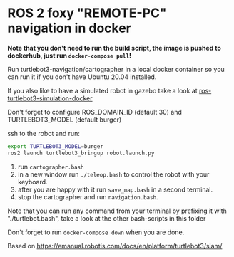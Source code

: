 # ROS 2 foxy "REMOTE-PC" navigation in docker
**Note that you don't need to run the build script, the image is pushed to dockerhub, just run `docker-compose pull`!**

Run turtlebot3-navigation/cartographer in a local docker container so you can run it if you don't have Ubuntu 20.04 installed.

If you also like to have a simulated robot in gazebo take a look at [ros-turtlebot3-simulation-docker](../ros-turtlebot3-simulation-docker)

Don't forget to configure ROS_DOMAIN_ID (default 30) and TURTLEBOT3_MODEL (default burger)

ssh to the robot and run:
```bash
export TURTLEBOT3_MODEL=burger
ros2 launch turtlebot3_bringup robot.launch.py
```

1. run `cartographer.bash`
1. in a new window run `./teleop.bash` to control the robot with your keyboard.
1. after you are happy with it run `save_map.bash` in a second terminal.
1. stop the cartographer and run `navigation.bash`.

Note that you can run any command from your terminal by prefixing it with "./turtlebot.bash", take a look at the other bash-scripts in this folder

Don't forget to run `docker-compose down` when you are done.

Based on https://emanual.robotis.com/docs/en/platform/turtlebot3/slam/
